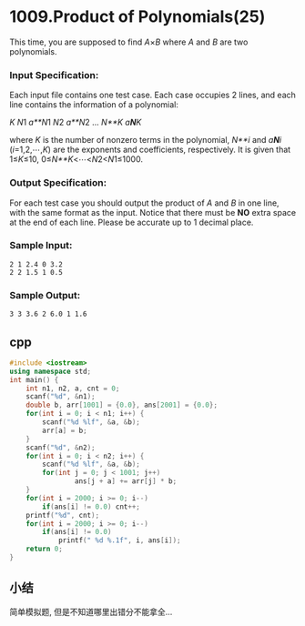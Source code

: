 # 1009.Product of Polynomials(25)

This time, you are supposed to find *A*×*B* where *A* and *B* are two polynomials.

### Input Specification:

Each input file contains one test case. Each case occupies 2 lines, and each line contains the information of a polynomial:

*K* *N*1 *a**N*1 *N*2 *a**N*2 ... *N**K* *a**N**K*

where *K* is the number of nonzero terms in the polynomial, *N**i* and *a**N**i* (*i*=1,2,⋯,*K*) are the exponents and coefficients, respectively. It is given that 1≤*K*≤10, 0≤*N**K*<⋯<*N*2<*N*1≤1000.

### Output Specification:

For each test case you should output the product of *A* and *B* in one line, with the same format as the input. Notice that there must be **NO** extra space at the end of each line. Please be accurate up to 1 decimal place.

### Sample Input:

```in
2 1 2.4 0 3.2
2 2 1.5 1 0.5
```

### Sample Output:

```out
3 3 3.6 2 6.0 1 1.6
```

## cpp

```cpp
#include <iostream>
using namespace std;
int main() {
    int n1, n2, a, cnt = 0;
    scanf("%d", &n1);
    double b, arr[1001] = {0.0}, ans[2001] = {0.0};
    for(int i = 0; i < n1; i++) {
        scanf("%d %lf", &a, &b);
        arr[a] = b;
    }
    scanf("%d", &n2);
    for(int i = 0; i < n2; i++) {
        scanf("%d %lf", &a, &b);
        for(int j = 0; j < 1001; j++)
                ans[j + a] += arr[j] * b;
    }
    for(int i = 2000; i >= 0; i--)
        if(ans[i] != 0.0) cnt++;
    printf("%d", cnt);
    for(int i = 2000; i >= 0; i--)
        if(ans[i] != 0.0)
            printf(" %d %.1f", i, ans[i]);
    return 0;
}
```

## 小结

简单模拟题, 但是不知道哪里出错分不能拿全... 